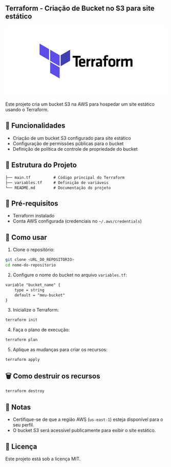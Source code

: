 ## Terraform - Criação de Bucket no S3 para site estático

<img src="terra.jpg">

Este projeto cria um bucket S3 na AWS para hospedar um site estático usando o Terraform.

## 🚀 Funcionalidades
- Criação de um bucket S3 configurado para site estático
- Configuração de permissões públicas para o bucket
- Definição de política de controle de propriedade do bucket

## 📂 Estrutura do Projeto
```
├── main.tf          # Código principal do Terraform
├── variables.tf     # Definição de variáveis
└── README.md        # Documentação do projeto
```

## 🔧 Pré-requisitos
- Terraform instalado
- Conta AWS configurada (credenciais no `~/.aws/credentials`)

## 🚦 Como usar
1. Clone o repositório:
```bash
git clone <URL_DO_REPOSITORIO>
cd nome-do-repositorio
```

2. Configure o nome do bucket no arquivo `variables.tf`:
```hcl
variable "bucket_name" {
    type = string
    default = "meu-bucket"
}
```

3. Inicialize o Terraform:
```bash
terraform init
```

4. Faça o plano de execução:
```bash
terraform plan
```

5. Aplique as mudanças para criar os recursos:
```bash
terraform apply
```

## 🗑️ Como destruir os recursos
```bash
terraform destroy
```

## 📄 Notas
- Certifique-se de que a região AWS (`us-east-1`) esteja disponível para o seu perfil.
- O bucket S3 será acessível publicamente para exibir o site estático.

## 📝 Licença
Este projeto está sob a licença MIT.



